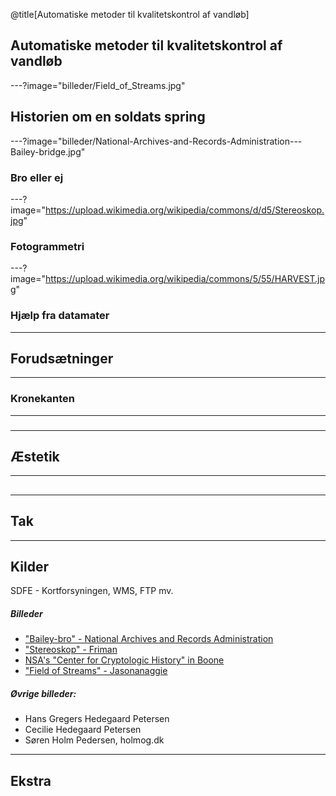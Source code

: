 @title[Automatiske metoder til kvalitetskontrol af vandløb]

<!-- Uggerby å - Fotograf: Søren Holm Pedersen, holmog.dk-->
## Automatiske metoder til kvalitetskontrol af vandløb

---?image="billeder/Field_of_Streams.jpg"

## Historien om en soldats spring

---?image="billeder/National-Archives-and-Records-Administration---Bailey-bridge.jpg"
### Bro eller ej
<!-- Sort/hvid Kampvogn og bro -->


---?image="https://upload.wikimedia.org/wikipedia/commons/d/d5/Stereoskop.jpg"
<!-- Fotogrammetri-bænk -->
### Fotogrammetri


---?image="https://upload.wikimedia.org/wikipedia/commons/5/55/HARVEST.jpg"
<!-- Gammel datamat -->
### Hjælp fra datamater



<!-- SAMMENBINDING? -->

---
## Forudsætninger


---
### Kronekanten


---
### 


---
## Æstetik


--- 
## 


--- 
## Tak



---
## Kilder

SDFE - Kortforsyningen, WMS, FTP mv.

##### Billeder
- ["Bailey-bro" - National Archives and Records Administration](https://da.wikipedia.org/wiki/Fil:%22Don%27t_tell_me_there%27s_anything_the_engineers_can%27t_do._We_built_bridges_where_bridges_couldn%27t_be_built._We_built..._-_NARA_-_535980.tif)
- ["Stereoskop" - Friman](https://commons.wikimedia.org/wiki/File:Stereoskop.jpg)
- [NSA's "Center for Cryptologic History" in Boone](https://commons.wikimedia.org/wiki/File:HARVEST.jpg)
- ["Field of Streams" - Jasonanaggie](https://commons.wikimedia.org/wiki/File:Field_of_Streams_(6997132076).jpg)

##### Øvrige billeder:
- Hans Gregers Hedegaard Petersen
- Cecilie Hedegaard Petersen
- Søren Holm Pedersen, holmog.dk


---
## Ekstra


